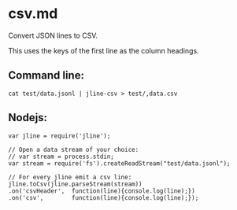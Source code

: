 csv.md
======

Convert JSON lines to CSV.

This uses the keys of the first line as the column headings.

## Command line:

    cat test/data.jsonl | jline-csv > test/,data.csv

## Nodejs:

    var jline = require('jline');

    // Open a data stream of your choice:
    // var stream = process.stdin;
    var stream = require('fs').createReadStream("test/data.jsonl");

    // For every jline emit a csv line:
    jline.toCsv(jline.parseStream(stream))
    .on('csvHeader',  function(line){console.log(line);})
    .on('csv',        function(line){console.log(line);});
